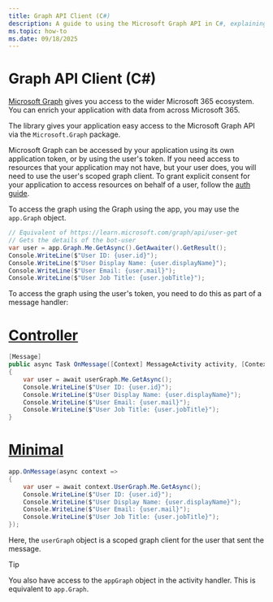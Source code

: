 ```yaml
---
title: Graph API Client (C#)
description: A guide to using the Microsoft Graph API in C#, explaining the methods for accessing Microsoft 365 data using application or user tokens, with sample code for retrieving user details and integrating Graph API within message handlers.
ms.topic: how-to
ms.date: 09/18/2025
---
```


# Graph API Client (C#)

[Microsoft Graph](/graph/overview) gives you access to the wider Microsoft 365 ecosystem. You can enrich your application with data from across Microsoft 365.

The library gives your application easy access to the Microsoft Graph API via the `Microsoft.Graph` package.

Microsoft Graph can be accessed by your application using its own application token, or by using the user's token. If you need access to resources that your application may not have, but your user does, you will need to use the user's scoped graph client. To grant explicit consent for your application to access resources on behalf of a user, follow the [auth guide](../in-depth-guides/user-authentication/overview.md).

To access the graph using the Graph using the app, you may use the `app.Graph` object. 

```csharp
// Equivalent of https://learn.microsoft.com/graph/api/user-get
// Gets the details of the bot-user
var user = app.Graph.Me.GetAsync().GetAwaiter().GetResult();
Console.WriteLine($"User ID: {user.id}");
Console.WriteLine($"User Display Name: {user.displayName}");
Console.WriteLine($"User Email: {user.mail}");
Console.WriteLine($"User Job Title: {user.jobTitle}");
```

To access the graph using the user's token, you need to do this as part of a message handler:

# [Controller](#tab/controller)
```csharp 
[Message]
public async Task OnMessage([Context] MessageActivity activity, [Context] GraphClient userGraph)
{
    var user = await userGraph.Me.GetAsync();
    Console.WriteLine($"User ID: {user.id}");
    Console.WriteLine($"User Display Name: {user.displayName}");
    Console.WriteLine($"User Email: {user.mail}");
    Console.WriteLine($"User Job Title: {user.jobTitle}");
}
```

# [Minimal](#tab/minimal)
```csharp 
app.OnMessage(async context =>
{
    var user = await context.UserGraph.Me.GetAsync();
    Console.WriteLine($"User ID: {user.id}");
    Console.WriteLine($"User Display Name: {user.displayName}");
    Console.WriteLine($"User Email: {user.mail}");
    Console.WriteLine($"User Job Title: {user.jobTitle}");
});
```



Here, the `userGraph` object is a scoped graph client for the user that sent the message.

> [!TIP]
> You also have access to the `appGraph` object in the activity handler. This is equivalent to `app.Graph`.
